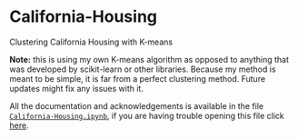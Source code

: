 # California-Housing
Clustering California Housing with K-means

**Note:** this is using my own K-means algorithm as opposed to anything that was developed by scikit-learn or other libraries. Because my method is meant to be simple, it is far from a perfect clustering method. Future updates might fix any issues with it. 

All the documentation and acknowledgements is available in the file [`California-Housing.ipynb`](../master/California-Housing.ipynb), if you are having trouble opening this file click [here](https://nbviewer.jupyter.org/github/techshot25/California-Housing/blob/master/California-Housing.ipynb).
